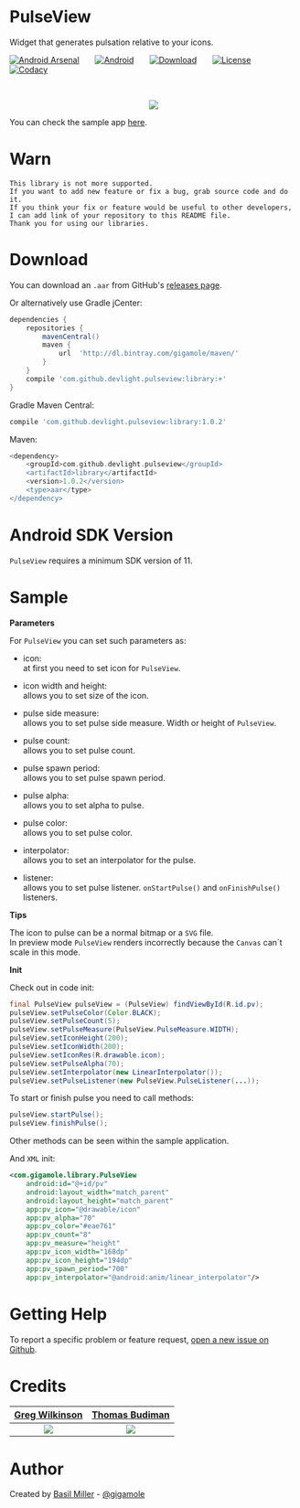 PulseView
=========

Widget that generates pulsation relative to your icons.

[![Android Arsenal](https://drive.google.com/uc?export=download&id=0BxPO_UeS7wScTm9HT0JzcmpHOVE)](http://android-arsenal.com/details/1/3537)
&nbsp;&nbsp;&nbsp;&nbsp;&nbsp;
[![Android](https://drive.google.com/uc?export=download&id=0BxPO_UeS7wSccEZaclNGN0R5OWc)](https://github.com/DevLight-Mobile-Agency)
&nbsp;&nbsp;&nbsp;&nbsp;&nbsp;
[![Download](https://drive.google.com/uc?export=download&id=0BxPO_UeS7wScaDl2U0QtWUx3emM)](https://bintray.com/gigamole/maven/pulseview/_latestVersion)
&nbsp;&nbsp;&nbsp;&nbsp;&nbsp;
[![License](https://drive.google.com/uc?export=download&id=0BxPO_UeS7wScU0tmeFpGMHVWNWs)](https://github.com/DevLight-Mobile-Agency/PulseView/blob/master/LICENSE.txt)
&nbsp;&nbsp;&nbsp;&nbsp;&nbsp;
[![Codacy](https://drive.google.com/uc?export=download&id=0BxPO_UeS7wScSHhmckZyeGJDcXc)](https://www.codacy.com/app/gigamole53/PulseView?utm_source=github.com&amp;utm_medium=referral&amp;utm_content=DevLight-Mobile-Agency/PulseView&amp;utm_campaign=Badge_Grade)

<br/>

<p align="center">
    <img src="https://drive.google.com/uc?export=download&id=0BxPO_UeS7wScN1lmb19QZklFTEk"/>
</p>

You can check the sample app [here](https://github.com/DevLight-Mobile-Agency/PulseView/tree/master/app).

Warn
====
```
This library is not more supported. 
If you want to add new feature or fix a bug, grab source code and do it. 
If you think your fix or feature would be useful to other developers, 
I can add link of your repository to this README file. 
Thank you for using our libraries.
```

Download
========

You can download an `.aar` from GitHub's [releases page](https://github.com/DevLight-Mobile-Agency/PulseView/releases).

Or alternatively use Gradle jCenter:

```groovy
dependencies {
    repositories {
        mavenCentral()
        maven {
            url  'http://dl.bintray.com/gigamole/maven/'
        }
    }
    compile 'com.github.devlight.pulseview:library:+'
}
```

Gradle Maven Central:

```groovy
compile 'com.github.devlight.pulseview:library:1.0.2'
```

Maven:

```groovy
<dependency>
    <groupId>com.github.devlight.pulseview</groupId>
    <artifactId>library</artifactId>
    <version>1.0.2</version>
    <type>aar</type>
</dependency>
```

Android SDK Version
=========

`PulseView` requires a minimum SDK version of 11. 

Sample
======

<b>Parameters</b>
        
For `PulseView` you can set such parameters as:
 
 - icon:  
    at first you need to set icon for `PulseView`.
    
 - icon width and height:  
    allows you to set size of the icon.
        
 - pulse side measure:  
    allows you to set pulse side measure. Width or height of `PulseView`.
    
 - pulse count:  
    allows you to set pulse count.
    
 - pulse spawn period:  
    allows you to set pulse spawn period.
     
 - pulse alpha:  
    allows you to set alpha to pulse.
    
 - pulse color:  
    allows you to set pulse color.

 - interpolator:  
    allows you to set an interpolator for the pulse.

 - listener:  
    allows you to set pulse listener. `onStartPulse()` and `onFinishPulse()` listeners.

<b>Tips</b>

The icon to pulse can be a normal bitmap or a `SVG` file.  
In preview mode `PulseView` renders incorrectly because the `Canvas` can`t scale in this mode.

<b>Init</b>

Check out in code init:

```java
final PulseView pulseView = (PulseView) findViewById(R.id.pv);
pulseView.setPulseColor(Color.BLACK);
pulseView.setPulseCount(5);
pulseView.setPulseMeasure(PulseView.PulseMeasure.WIDTH);
pulseView.setIconHeight(200);
pulseView.setIconWidth(200);
pulseView.setIconRes(R.drawable.icon);
pulseView.setPulseAlpha(70);
pulseView.setInterpolator(new LinearInterpolator());
pulseView.setPulseListener(new PulseView.PulseListener(...));
```

To start or finish pulse you need to call methods:

```java
pulseView.startPulse();
pulseView.finishPulse();
```
            
Other methods can be seen within the sample application.

And `XML` init:

```xml
<com.gigamole.library.PulseView
    android:id="@+id/pv"
    android:layout_width="match_parent"
    android:layout_height="match_parent"
    app:pv_icon="@drawable/icon"
    app:pv_alpha="70"
    app:pv_color="#eae761"
    app:pv_count="8"
    app:pv_measure="height"
    app:pv_icon_width="168dp"
    app:pv_icon_height="194dp"
    app:pv_spawn_period="700"
    app:pv_interpolator="@android:anim/linear_interpolator"/>
```

Getting Help
============

To report a specific problem or feature request, [open a new issue on Github](https://github.com/DevLight-Mobile-Agency/PulseView/issues/new).

Credits
=======

|[Greg Wilkinson](https://dribbble.com/gregrwilkinson)|[Thomas Budiman](https://dribbble.com/thebuddyman)|
|:---------------------------------------------------:|:------------------------------------------------:|
|[![](https://d13yacurqjgara.cloudfront.net/users/7851/screenshots/2259256/cel-fianimation-2.gif)](https://dribbble.com/shots/2259256-Cel-Fi-Search-Animation)|[![](https://d13yacurqjgara.cloudfront.net/users/153277/screenshots/2242921/open-uri20150914-3-1sa3649)](https://dribbble.com/shots/2242921-Find-Nearby-Users-Concept)|

Author
======

Created by [Basil Miller](https://github.com/GIGAMOLE) - [@gigamole](mailto:http://gigamole53@gmail.com)
